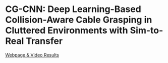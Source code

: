 # CG-CNN: Deep Learning-Based Collision-Aware Cable Grasping in Cluttered Environments with Sim-to-Real Transfer
[Webpage & Video Results](https://leizhang-public.github.io/cg_cnn_sim_to_real_transfer/)
